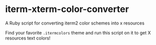 # iterm-xterm-color-converter
A Ruby script for converting iterm2 color schemes into x resources

Find your favorite `.itermcolors` theme and run this script on it to get X resources text colors!
